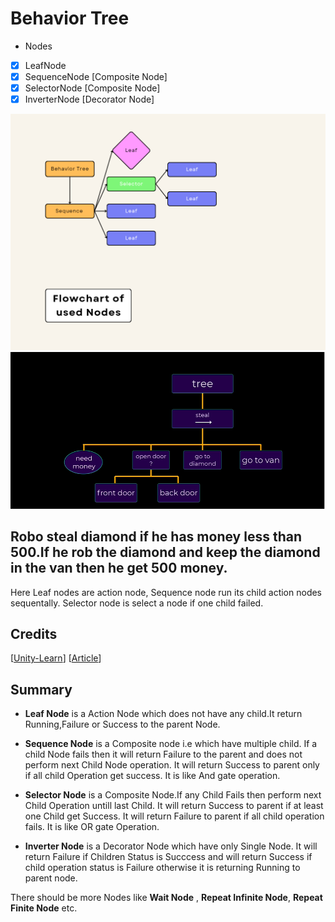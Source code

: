 # Behavior Tree
* Nodes
- [x] LeafNode
- [x] SequenceNode [Composite Node]
- [x] SelectorNode [Composite Node]
- [x] InverterNode [Decorator Node]

![Screenshot of tree](Screenshots/behavior_tree.png)
![Screenshot of tree](Screenshots/tree.png)

## Robo steal diamond if he has money less than 500.If he rob the diamond and keep the diamond in the van then he get 500 money.

Here Leaf nodes are action node, Sequence node run its child action nodes sequentally. Selector node is select a node if one child failed.



## Credits
[[Unity-Learn](https://learn.unity.com/tutorial/introducing-behaviour-trees?uv=2020.2&projectId=60645258edbc2a001f5585aa)]
[[Article](https://www.gamedeveloper.com/programming/behavior-trees-for-ai-how-they-work)]



## Summary
* **Leaf Node** is a Action Node which does not have any child.It return Running,Failure or Success to the parent Node.

* **Sequence Node** is a Composite node i.e which have multiple child. If a child Node fails then it will return Failure to the parent and does not perform next Child Node operation. It will return Success to parent only if all child Operation get success. It is like And gate operation.

* **Selector Node** is a Composite Node.If any Child Fails then perform next Child Operation untill last Child. It will return Success to parent if at least one Child get Success. It will return Failure to parent if all child operation fails. It is like OR gate Operation.

* **Inverter Node** is a Decorator Node which have only Single Node. It will return Failure if Children Status is Succcess and will return Success if child operation status is Failure otherwise it is returning Running to parent node.

There should be more Nodes like **Wait Node** , **Repeat Infinite Node**, **Repeat Finite Node** etc.
